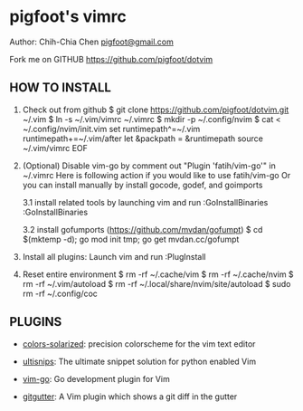 pigfoot's vimrc
============
Author: Chih-Chia Chen <pigfoot@gmail.com>

Fork me on GITHUB  https://github.com/pigfoot/dotvim

HOW TO INSTALL
--------------

1. Check out from github
    $ git clone https://github.com/pigfoot/dotvim.git ~/.vim
    $ ln -s ~/.vim/vimrc ~/.vimrc
    $ mkdir -p ~/.config/nvim
    $ cat <<EOF > ~/.config/nvim/init.vim
set runtimepath^=~/.vim runtimepath+=~/.vim/after
let &packpath = &runtimepath
source ~/.vim/vimrc
EOF

2. (Optional) Disable vim-go by comment out "Plugin 'fatih/vim-go'" in ~/.vimrc
   Here is following action if you would like to use fatih/vim-go
   Or you can install manually by install gocode, godef, and goimports

   3.1
     install related tools by launching vim and run :GoInstallBinaries
     :GoInstallBinaries

   3.2
     install gofumports (https://github.com/mvdan/gofumpt)
     $ cd $(mktemp -d); go mod init tmp; go get mvdan.cc/gofumpt

3. Install all plugins: Launch vim and run :PlugInstall

4. Reset entire environment
   $ rm -rf ~/.cache/vim
   $ rm -rf ~/.cache/nvim
   $ rm -rf ~/.vim/autoload
   $ rm -rf ~/.local/share/nvim/site/autoload
   $ sudo rm -rf ~/.config/coc

PLUGINS
-------
* [colors-solarized](https://github.com/altercation/vim-colors-solarized): precision colorscheme for the vim text editor

* [ultisnips](https://github.com/SirVer/ultisnips): The ultimate snippet solution for python enabled Vim

* [vim-go](https://github.com/fatih/vim-go.git): Go development plugin for Vim

* [gitgutter](https://github.com/airblade/vim-gitgutter): A Vim plugin which shows a git diff in the gutter
